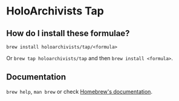 # HoloArchivists Tap

## How do I install these formulae?

`brew install holoarchivists/tap/<formula>`

Or `brew tap holoarchivists/tap` and then `brew install <formula>`.

## Documentation

`brew help`, `man brew` or check [Homebrew's documentation](https://docs.brew.sh).
